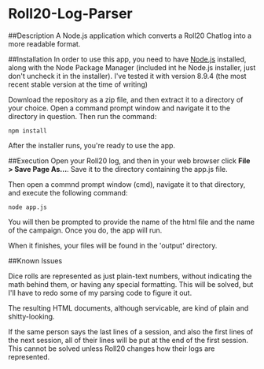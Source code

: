 # Roll20-Log-Parser

##Description
A Node.js application which converts a Roll20 Chatlog into a more readable format.

##Installation
In order to use this app, you need to have [Node.js](https://nodejs.org) installed, along with the Node Package Manager (included int he Node.js installer, just don't uncheck it in the installer). I've tested it with version 8.9.4 (the most recent stable version at the time of writing)

Download the repository as a zip file, and then extract it to a directory of your choice. Open a command prompt window and navigate it to the directory in question. Then run the command:

`npm install`

After the installer runs, you're ready to use the app.

##Execution
Open your Roll20 log, and then in your web browser click **File > Save Page As...**. Save it to the directory containing the app.js file.

Then open a commnd prompt window (cmd), navigate it to that directory, and execute the following command:

`node app.js`

You will then be prompted to provide the name of the html file and the name of the campaign. Once you do, the app will run. 

When it finishes, your files will be found in the 'output' directory.

##Known Issues

Dice rolls are represented as just plain-text numbers, without indicating the math behind them, or having any special formatting. This will be solved, but I'll have to redo some of my parsing code to figure it out.

The resulting HTML documents, although servicable, are kind of plain and shitty-looking.

If the same person says the last lines of a session, and also the first lines of the next session, all of their lines will be put at the end of the first session. This cannot be solved unless Roll20 changes how their logs are represented.
